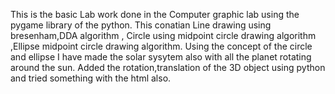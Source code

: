 This is the basic Lab work done in the Computer graphic lab using the pygame library of the python.
This conatian Line drawing using bresenham,DDA algorithm , Circle using midpoint circle drawing algorithm ,Ellipse midpoint circle drawing algorithm.
Using the concept of the circle and ellipse I have made the solar sysytem also with all the planet rotating around the sun.
Added the rotation,translation of the 3D object using python and tried something with the html also.
